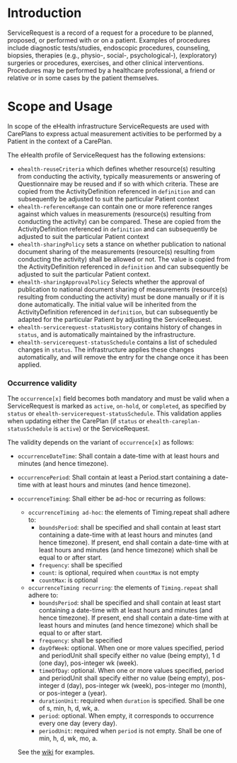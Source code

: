 # Introduction
ServiceRequest is a record of a request for a procedure to be planned, proposed, or performed with or on a patient. Examples of procedures include diagnostic tests/studies, endoscopic procedures, counseling, biopsies, therapies (e.g., physio-, social-, psychological-), (exploratory) surgeries or procedures, exercises, and other clinical interventions. Procedures may be performed by a healthcare professional, a friend or relative or in some cases by the patient themselves. 

# Scope and Usage
In scope of the eHealth infrastructure ServiceRequests are used with CarePlans to express actual measurement activities to be performed by a Patient in the context of a CarePlan.

The eHealth profile of ServiceRequest has the following extensions:
* `ehealth-reuseCriteria` which defines whether resource(s) resulting from conducting the activity, typically measurements or answering of Questionnaire may be reused and if so with which criteria. These are copied from the ActivityDefinition referenced in `definition` and can subsequently be adjusted to suit the particular Patient context 
* `ehealth-referenceRange` can contain one or more reference ranges against which values in measurements (resource(s)
 resulting from conducting the activity) can be compared. These are copied from the ActivityDefinition referenced in `definition` and can subsequently be adjusted to suit the particular Patient context
* `ehealth-sharingPolicy` sets a stance on whether publication to national document sharing of the measurements (resource(s) resulting from conducting the activity) shall be allowed or not. The value is copied from the ActivityDefinition referenced in `definition` and can subsequently be adjusted to suit the particular Patient context.
* `ehealth-sharingApprovalPolicy` Selects whether the approval of publication to national document sharing of measurements (resource(s) resulting from conducting the activity) must be done manually or if it is done automatically. The initial value will be inherited from the ActivityDefinition referenced in `definition`, but can subsequently be adapted for the particular Patient by adjusting the ServiceRequest.
* `ehealth-servicerequest-statusHistory` contains history of changes in `status`, and is automatically maintained by the infrastructure.
* `ehealth-servicerequest-statusSchedule` contains a list of scheduled changes in `status`. The infrastructure applies these changes automatically, and will remove the entry for the change once it has been applied.

### Occurrence validity
The `occurrence[x]` field becomes both mandatory and must be valid when a ServiceRequest is marked as `active`, `on-hold`, or `completed`, as specified by `status` or `ehealth-servicerequest-statusSchedule`. This validation applies when updating either the CarePlan (if `status` or `ehealth-careplan-statusSchedule` is `active`) or the ServiceRequest.

The validity depends on the variant of `occurrence[x]` as follows:
* `occurrenceDateTime`: Shall contain a date-time with at least hours and minutes (and hence timezone).
* `occurrencePeriod`: Shall contain at least a Period.start containing a date-time with at least hours and minutes (and hence timezone).
* `occurrenceTiming`: Shall either be ad-hoc or recurring as follows:
    * `occurrenceTiming ad-hoc`: the elements of Timing.repeat shall adhere to: 
        * `boundsPeriod`: shall be specified and shall contain at least start containing a date-time with at least hours and minutes (and hence timezone). If present, end shall contain a date-time with at least hours and minutes (and hence timezone) which shall be equal to or after start.
        * `frequency`: shall be specified
        * `count`: is optional, required when `countMax` is not empty
        * `countMax`: is optional 
    * `occurrenceTiming recurring`: the elements of `Timing.repeat` shall adhere to:
        * `boundsPeriod`: shall be specified and shall contain at least start containing a date-time with at least hours and minutes (and hence timezone). If present, end shall contain a date-time with at least hours and minutes (and hence timezone) which shall be equal to or after start.
        * `frequency`: shall be specified
        * `dayOfWeek`: optional. When one or more values specified, period and periodUnit shall specify either no value (being empty), 1 d (one day), pos-integer wk (week).
        * `timeOfDay`: optional. When one or more values specified, period and periodUnit shall specify either no value (being empty), pos-integer d (day), pos-integer wk (week), pos-integer mo (month), or pos-integer a (year).
        * `durationUnit`: required when `duration` is specified. Shall be one of s, min, h, d, wk, a.
        * `period`: optional. When empty, it corresponds to occurrence every one day (every day).
        * `periodUnit`: required when `period` is not empty. Shall be one of min, h, d, wk, mo, a.

    See the [wiki](https://ehealth-dk.atlassian.net/wiki/spaces/EDTW/pages/1661665301/Adhering+to+Care+Plans+and+Measurement+Regimes#When-an-Activity-is-Supposed-to-Happen---The-Notion-of-Resolved-Timing) for examples.

